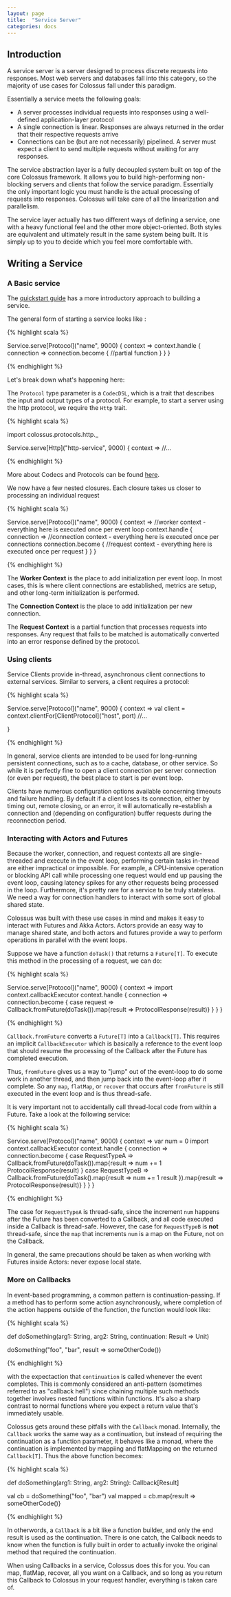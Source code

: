 ```yaml
---
layout: page
title:  "Service Server"
categories: docs
---
```


## Introduction

A service server is a server designed to process discrete requests into
responses.  Most web servers and databases fall into this category, so the
majority of use cases for Colossus fall under this paradigm.

Essentially a service meets the following goals:

* A server processes individual requests into responses using a well-defined application-layer protocol
* A single connection is linear.  Responses are always returned in the order that their respective requests arrive
* Connections can be (but are not necessarily) pipelined. A server must expect a client to send multiple requests without waiting for any responses.

The service abstraction layer is a fully decoupled system built on top of the
core Colossus framework.  It allows you to build high-performing non-blocking
servers and clients that follow the service paradigm.  Essentially the only
important logic you must handle is the actual processing of requests into
responses.  Colossus will take care of all the linearization and parallelism.

The service layer actually has two different ways of defining a service, one
with a heavy functional feel and the other more object-oriented.  Both styles
are equivalent and ultimately result in the same system being built.  It is
simply up to you to decide which you feel more comfortable with.

## Writing a Service

### A Basic service

The [quickstart guide]({{site.baseurl}}/docs/quickstart) has a more introductory approach to building a service.

The general form of starting a service looks like :


{% highlight scala %}

Service.serve[Protocol]("name", 9000) { context =>
  context.handle { connection =>
    connection.become {
      //partial function
    }
  }
}

{% endhighlight %}

Let's break down what's happening here:

The `Protocol` type parameter is a `CodecDSL`, which is a trait that describes the input
and output types of a protocol.  For example, to start a server using the http
protocol, we require the `Http` trait.  

{% highlight scala %}

import colossus.protocols.http._

Service.serve[Http]("http-service", 9000) { context => 
//...

{% endhighlight %}

More about Codecs and Protocols can be found [here]().

We now have a few nested closures.  Each closure takes us closer to processing
an individual request

{% highlight scala %}

Service.serve[Protocol]("name", 9000) { context =>
  //worker context - everything here is executed once per event loop
  context.handle { connection =>
    //connection context - everything here is executed once per connections
    connection.become {
      //request context - everything here is executed once per request
    }
  }
}

{% endhighlight %}

The **Worker Context** is the place to add initialization per event loop.  In
most cases, this is where client connections are established, metrics are
setup, and other long-term initialization is performed.

The **Connection Context** is the place to add initialization per new connection.

The **Request Context** is a partial function that processes requests into
responses.  Any request that fails to be matched is automatically converted
into an error response defined by the protocol.



### Using clients

Service Clients provide in-thread, asynchronous client connections to external
services.  Similar to servers, a client requires a protocol:

{% highlight scala %}

Service.serve[Protocol]("name", 9000) { context =>
  val client = context.clientFor[ClientProtocol]("host", port)
  //...

}

{% endhighlight %}

In general, service clients are intended to be used for long-running persistent
connections, such as to a cache, database, or other service.  So while it is
perfectly fine to open a client connection per server connection (or even per
request), the best place to start is per event loop.  

Clients have numerous configuration options available concerning timeouts and
failure handling.  By default if a client loses its connection, either by
timing out, remote closing, or an error, it will automatically re-establish a
connection and (depending on configuration) buffer requests during the
reconnection period.

### Interacting with Actors and Futures

Because the worker, connection, and request contexts all are single-threaded
and execute in the event loop, performing certain tasks in-thread are either
impractical or impossible.  For example, a CPU-intensive operation or blocking
API call while processing one request would end up pausing the event loop,
causing latency spikes for any other requests being processed in the loop.
Furthermore, it's pretty rare for a service to be truly stateless.  We need a
way for connection handlers to interact with some sort of global shared state.

Colossus was built with these use cases in mind and makes it easy to interact
with Futures and Akka Actors.  Actors provide an easy way to manage shared
state, and both actors and futures provide a way to perform operations in
parallel with the event loops.

Suppose we have a function `doTask()` that returns a `Future[T]`.  To execute
this method in the processing of a request, we can do:

{% highlight scala %}

Service.serve[Protocol]("name", 9000) { context =>
  import context.callbackExecutor
  context.handle { connection =>
    connection.become {
      case request => Callback.fromFuture(doTask()).map{result => ProtocolResponse(result)}
    }
  }
}

{% endhighlight %}

`Callback.fromFuture` converts a `Future[T]` into a `Callback[T]`.  This
requires an implicit `CallbackExecutor` which is basically a reference to the
event loop that should resume the processing of the Callback after the Future
has completed execution.

Thus, `fromFuture` gives us a way to "jump" out of the event-loop to do some
work in another thread, and then jump back into the event-loop after it
complete.  So any `map`, `flatMap`, or `recover` that occurs after `fromFuture`
is still executed in the event loop and is thus thread-safe.

It is very important not to accidentally call thread-local code from within a
Future.  Take a look at the following service:

{% highlight scala %}

Service.serve[Protocol]("name", 9000) { context =>
  var num = 0
  import context.callbackExecutor
  context.handle { connection =>
    connection.become {
      case RequestTypeA => Callback.fromFuture(doTask()).map{result =>
        num += 1
        ProtocolResponse(result)
      }
      case RequestTypeB => Callback.fromFuture(doTask().map{result => 
        num += 1
        result
      }).map{result => ProtocolResponse(result)}
    }
  }
}

{% endhighlight %}

The case for `RequestTypeA` is thread-safe, since the increment `num` happens
after the Future has been converted to a Callback, and all code executed inside
a Callback is thread-safe.  However, the case for `RequestTypeB` is **not**
thread-safe, since the `map` that increments `num` is a map on the Future, not
on the Callback.

In general, the same precautions should be taken as when working with Futures
inside Actors: never expose local state.


### More on Callbacks

In event-based programming, a common pattern is continuation-passing.  If a
method has to perform some action asynchronously, where completion of the
action happens outside of the function, the function would look like:

{% highlight scala %}

def doSomething(arg1: String, arg2: String, continuation: Result => Unit)

doSomething("foo", "bar", result => someOtherCode())

{% endhighlight %}

with the expectaction that `continuation` is called whenever the event
completes.  This is commonly considered an anti-pattern (sometimes referred to
as "callback hell") since chaining multiple such methods together involves
nested functions within functions.  It's also a sharp contrast to normal
functions where you expect a return value that's immediately usable.

Colossus gets around these pitfalls with the `Callback` monad.  Internally, the
`Callback` works the same way as a continuation, but instead of requiring the
continuation as a function parameter, it behaves like a monad, where the
continuation is implemented by mappiing and flatMapping on the returned
`Callback[T]`.  Thus the above function becomes:

{% highlight scala %}

def doSomething(arg1: String, arg2: String): Callback[Result]

val cb = doSomething("foo", "bar")
val mapped = cb.map{result => someOtherCode()}

{% endhighlight %}

In otherwords, a `Callback` is a bit like a function builder, and only the end
result is used as the continuation.  There is one catch, the Callback needs to
know when the function is fully built in order to actually invoke the original
method that required the continuation.  

When using Callbacks in a service, Colossus does this for you.  You can map,
flatMap, recover, all you want on a Callback, and so long as you return this
Callback to Colossus in your request handler, everything is taken care of.
